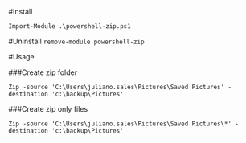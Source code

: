 #Install

`Import-Module .\powershell-zip.ps1`

#Uninstall
`remove-module powershell-zip`

#Usage

###Create zip folder

`Zip -source 'C:\Users\juliano.sales\Pictures\Saved Pictures' -destination 'c:\backup\Pictures'`
 
###Create zip only files

`Zip -source 'C:\Users\juliano.sales\Pictures\Saved Pictures\*' -destination 'c:\backup\Pictures'`
